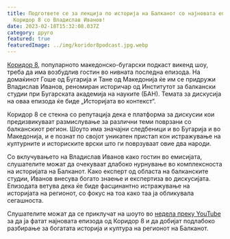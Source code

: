 ```yaml
---
title: Подгответе се за лекција по историја на Балканот со најновата епизода на
  Коридор 8 со Владислав Иванов!
date: 2023-02-18T15:32:08.037Z
category: друго
featured: true
featuredImage: ../img/koridor8podcast.jpg.webp
---
```


[Коридор 8](https://www.youtube.com/@Koridor8), популарното македонско-бугарски подкаст викенд шоу, треба да има возбудлив гостин во нивната последна епизода. На домаќинот Гоше од Бугарија и Тане од Македонија ќе им се придружи Владислав Иванов, реномиран историчар од Институтот за балкански студии при Бугарската академија на науките (БАН). Темата за дискусија на оваа епизода ќе биде „Историјата во контекст“.

Коридор 8 се стекна со репутација дека е платформа за дискусии кои предизвикуваат размислување за различни теми поврзани со балканскиот регион. Шоуто има значајни следбеници и во Бугарија и во Македонија, и е познат по својот уникатен пристап кон истражување на културните и историските врски што ги поврзуваат овие два народи.

Со вклучувањето на Владислав Иванов како гостин во емисијата, слушателите можат да очекуваат длабоко нурнување во комплексноста на историјата на Балканот. Како експерт од областа на балканските студии, Иванов внесува богато знаење и експертиза во дискусијата. Епизодата ветува дека ќе биде фасцинантно истражување на историјата на регионот, со фокус на тоа како таа ја обликувала сегашноста.

Слушателите можат да се приклучат на шоуто во [недела преку YouTube](https://www.youtube.com/watch?v=5CKt23KNf6s) за да ја фатат најновата епизода од Коридор 8 и да добијат подлабоко разбирање за богатата историја и култура на регионот на Балканот.
